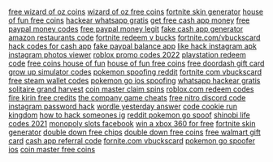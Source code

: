 <a href="https://lookerstudio.google.com/reporting/96912750-10f8-4a73-a1af-0b7a913e3202/page/cmhED">free wizard of oz coins</a>
<a href="https://lookerstudio.google.com/reporting/96912750-10f8-4a73-a1af-0b7a913e3202/page/cmhED">wizard of oz free coins</a>
<a href="https://lookerstudio.google.com/reporting/b7f0fdc8-95f8-4351-8142-8ee729f65330/page/cIgDD">fortnite skin generator</a>
<a href="https://lookerstudio.google.com/reporting/4e386d5d-0eab-41af-8be6-c487e140a32e/page/NihED">house of fun free coins</a>
<a href="https://lookerstudio.google.com/reporting/59ce1287-d37c-4ba2-aa07-aa201ec6fd1d/page/FCqDD">hackear whatsapp gratis</a>
<a href="https://lookerstudio.google.com/reporting/a493999b-b894-4644-948e-e5e8efa3d3b1/page/BzqDD">get free cash app money</a>
<a href="https://lookerstudio.google.com/reporting/a4eb604f-30ca-4689-9ccf-1dd0f8497119/page/etWED">free paypal money codes</a>
<a href="https://lookerstudio.google.com/reporting/a4eb604f-30ca-4689-9ccf-1dd0f8497119/page/etWED">free paypal money legit</a>
<a href="https://lookerstudio.google.com/reporting/9a992f04-ebb1-48a0-8546-cff61ecddb28/page/EtfAD">fake cash app generator</a>
<a href="https://lookerstudio.google.com/reporting/3077784c-c125-4d2d-8bc1-ccc574a86ab5/page/DjD">amazon restaurants code</a>
<a href="https://lookerstudio.google.com/reporting/d7dbbd9b-dac3-4801-a687-197497bf636d/page/DjD">fortnite redeem v bucks</a>
<a href="https://lookerstudio.google.com/reporting/dddb1007-1df3-4f2a-b1c0-ee67b0a9d489/page/gqpDD">fortnite.com/vbuckscard</a>
<a href="https://lookerstudio.google.com/reporting/f3e8c455-a48d-4806-a5e6-0d2ef5be35d7/page/botDD">hack codes for cash app</a>
<a href="https://lookerstudio.google.com/reporting/da59e17b-a1a5-4ffa-927b-3051d12ca232/page/9IT9C">fake paypal balance app</a>
<a href="https://lookerstudio.google.com/reporting/22dad068-c8e1-42bd-b5a1-4bcac24dfa57/page/DjD">like hack instagram apk</a>
<a href="https://lookerstudio.google.com/reporting/af802aad-62e8-40b3-9044-4ac0de3eb705/page/DjD">instagram photos viewer</a>
<a href="https://lookerstudio.google.com/reporting/17e35d4e-7651-45dc-8a47-31ed6c677333/page/DjD">roblox promo codes 2022</a>
<a href="https://lookerstudio.google.com/reporting/9c994f1d-70f7-4f38-a547-9a6339312fc2/page/dGHED">playstation redeem code</a>
<a href="https://lookerstudio.google.com/reporting/a54f7886-be99-42b1-a435-60cdc4838cf0/page/XmhED">free coins house of fun</a>
<a href="https://lookerstudio.google.com/reporting/a54f7886-be99-42b1-a435-60cdc4838cf0/page/XmhED">house of fun free coins</a>
<a href="https://lookerstudio.google.com/reporting/a5f73726-04bb-4379-b7dd-be79edc75223/page/5hoDD">free doordash gift card</a>
<a href="https://lookerstudio.google.com/reporting/f972b78d-da6f-4b3c-b3f8-4ab7de2214c7/page/DjD">grow up simulator codes</a>
<a href="https://lookerstudio.google.com/reporting/25bcfe7a-f748-4bc9-9fbb-5afa6d85dbe0/page/DjD">pokemon spoofing reddit</a>
<a href="https://lookerstudio.google.com/reporting/eb6858a5-109d-4b14-8287-b1e1674ed4af/page/hseDD">fortnite com vbuckscard</a>
<a href="https://lookerstudio.google.com/reporting/f8396e78-1967-49d3-b1ae-154b671cbb2c/page/CmpDD">free steam wallet codes</a>
<a href="https://lookerstudio.google.com/reporting/6142158a-4284-45c0-a97e-417479f1c7d1/page/DjD">pokemon go ios spoofing</a>
<a href="https://lookerstudio.google.com/reporting/59ce1287-d37c-4ba2-aa07-aa201ec6fd1d/page/FCqDD">whatsapp hackear gratis</a>
<a href="https://lookerstudio.google.com/reporting/fb4ae182-24d0-49ff-b84d-5db3ab495430/page/2shED">solitaire grand harvest</a>
<a href="https://lookerstudio.google.com/reporting/3576e50a-e8d3-4ae5-a54b-a76176085258/page/DjD">coin master claim spins</a>
<a href="https://lookerstudio.google.com/reporting/37f763c6-3888-4c6f-a737-16d02065d568/page/DjD">roblox.com redeem codes</a>
<a href="https://lookerstudio.google.com/reporting/63dbac15-0ad9-42f4-9e3b-d7545b0d28d5/page/XIgDD">fire kirin free credits</a>
<a href="https://lookerstudio.google.com/s/sXvSTNzA7_k">the company game cheats</a>
<a href="https://lookerstudio.google.com/u/0/reporting/43fed6fe-b61e-4a82-9fc9-1e33655e982c/page/HAqDD">free nitro discord code</a>
<a href="https://lookerstudio.google.com/reporting/f55cea03-daea-4f09-a3f4-eb35ad8e630c/page/DjD">instagram password hack</a>
<a href="https://lookerstudio.google.com/reporting/4c35cbc4-3c43-44ed-8d31-66a22b3cb738/page/QoR9C">wordle yesterday answer</a>
<a href="https://lookerstudio.google.com/reporting/e1a20517-e0f4-41c5-bd83-d08d367556c4/page/UBT9C">code cookie run kingdom</a>
<a href="https://lookerstudio.google.com/reporting/da5218ed-0fb6-4a13-86cc-94aee2294583/page/DjD">how to hack someones ig</a>
<a href="https://lookerstudio.google.com/reporting/262ab43f-0627-4c44-8d32-67c1dd5c2476/page/DjD">reddit pokemon go spoof</a>
<a href="https://lookerstudio.google.com/reporting/170bd2f5-f8c0-4866-8ed3-ec8ee1e30abf/page/fsS9C">shinobi life codes 2021</a>
<a href="https://lookerstudio.google.com/reporting/2c02b3f0-0fdf-4ace-86a5-683027d7fb18/page/DjD">monopoly slots facebook</a>
<a href="https://lookerstudio.google.com/reporting/757d18a2-9a1e-4766-89fb-5005c338a1fd/page/DjD">win a xbox 360 for free</a>
<a href="https://lookerstudio.google.com/reporting/6aa5ac09-b1fd-4d84-a381-d9de129a7acf/page/qseDD">fortnite skin generator</a>
<a href="https://lookerstudio.google.com/reporting/eac12459-7c13-4919-bed6-4b7934b79eac/page/ZmhED">double down free chips</a>
<a href="https://lookerstudio.google.com/reporting/eac12459-7c13-4919-bed6-4b7934b79eac/page/ZmhED">double down free coins</a>
<a href="https://lookerstudio.google.com/reporting/f8e243fc-5fab-42a8-b34f-5c0b03fde4aa/page/NvWED">free walmart gift card</a>
<a href="https://lookerstudio.google.com/reporting/f31852af-41d8-4297-b12f-97d803ddd5a9/page/DjD">cash app referral code</a>
<a href="https://lookerstudio.google.com/reporting/dddb1007-1df3-4f2a-b1c0-ee67b0a9d489/page/gqpDD">fornite.com vbuckscard</a>
<a href="https://lookerstudio.google.com/reporting/244426ca-9a52-403c-b48b-f7604652e16b/page/DjD">pokemon go spoofer ios</a>
<a href="https://lookerstudio.google.com/u/0/reporting/5cd9f96f-4240-4192-9814-686a2af3542e/page/zB3DD">coin master free coins</a>
